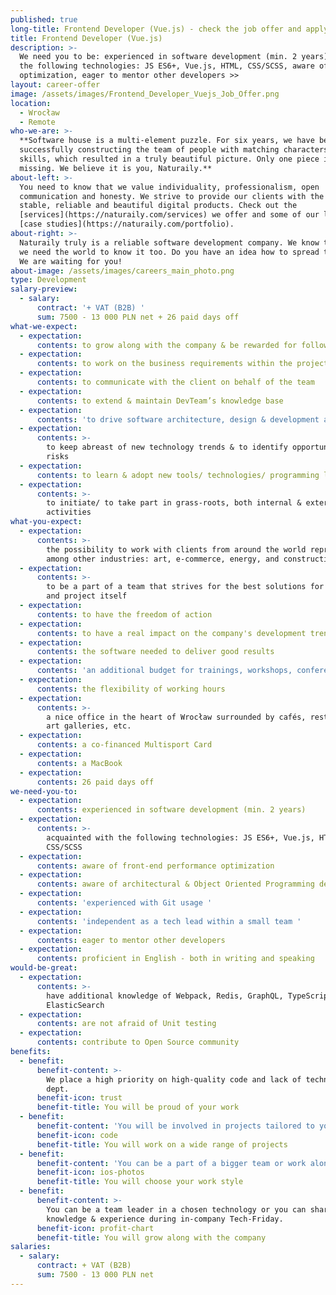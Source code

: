 ```yaml
---
published: true
long-title: Frontend Developer (Vue.js) - check the job offer and apply
title: Frontend Developer (Vue.js)
description: >-
  We need you to be: experienced in software development (min. 2 years), acquainted with
  the following technologies: JS ES6+, Vue.js, HTML, CSS/SCSS, aware of front-end performance
  optimization, eager to mentor other developers >>
layout: career-offer
image: /assets/images/Frontend_Developer_Vuejs_Job_Offer.png
location:
  - Wrocław
  - Remote
who-we-are: >-
  **Software house is a multi-element puzzle. For six years, we have been
  successfully constructing the team of people with matching characters and
  skills, which resulted in a truly beautiful picture. Only one piece is
  missing. We believe it is you, Naturaily.**
about-left: >-
  You need to know that we value individuality, professionalism, open
  communication and honesty. We strive to provide our clients with the best,
  stable, reliable and beautiful digital products. Check out the
  [services](https://naturaily.com/services) we offer and some of our latest
  [case studies](https://naturaily.com/portfolio).
about-right: >-
  Naturaily truly is a reliable software development company. We know that, and
  we need the world to know it too. Do you have an idea how to spread the word?
  We are waiting for you!
about-image: /assets/images/careers_main_photo.png
type: Development
salary-preview:
  - salary:
      contract: '+ VAT (B2B) '
      sum: 7500 - 13 000 PLN net + 26 paid days off
what-we-expect:
  - expectation:
      contents: to grow along with the company & be rewarded for following through
  - expectation:
      contents: to work on the business requirements within the project
  - expectation:
      contents: to communicate with the client on behalf of the team
  - expectation:
      contents: to extend & maintain DevTeam’s knowledge base
  - expectation:
      contents: 'to drive software architecture, design & development activities '
  - expectation:
      contents: >-
        to keep abreast of new technology trends & to identify opportunities and
        risks
  - expectation:
      contents: to learn & adopt new tools/ technologies/ programming languages
  - expectation:
      contents: >-
        to initiate/ to take part in grass-roots, both internal & external
        activities
what-you-expect:
  - expectation:
      contents: >-
        the possibility to work with clients from around the world representing,
        among other industries: art, e-commerce, energy, and construction
  - expectation:
      contents: >-
        to be a part of a team that strives for the best solutions for client
        and project itself
  - expectation:
      contents: to have the freedom of action
  - expectation:
      contents: to have a real impact on the company's development trends
  - expectation:
      contents: the software needed to deliver good results
  - expectation:
      contents: 'an additional budget for trainings, workshops, conferences, etc.'
  - expectation:
      contents: the flexibility of working hours
  - expectation:
      contents: >-
        a nice office in the heart of Wrocław surrounded by cafés, restaurants,
        art galleries, etc.
  - expectation:
      contents: a co-financed Multisport Card
  - expectation:
      contents: a MacBook
  - expectation:
      contents: 26 paid days off
we-need-you-to:
  - expectation:
      contents: experienced in software development (min. 2 years)
  - expectation:
      contents: >-
        acquainted with the following technologies: JS ES6+, Vue.js, HTML,
        CSS/SCSS
  - expectation:
      contents: aware of front-end performance optimization
  - expectation:
      contents: aware of architectural & Object Oriented Programming design patterns
  - expectation:
      contents: 'experienced with Git usage '
  - expectation:
      contents: 'independent as a tech lead within a small team '
  - expectation:
      contents: eager to mentor other developers
  - expectation:
      contents: proficient in English - both in writing and speaking
would-be-great:
  - expectation:
      contents: >-
        have additional knowledge of Webpack, Redis, GraphQL, TypeScript,
        ElasticSearch
  - expectation:
      contents: are not afraid of Unit testing
  - expectation:
      contents: contribute to Open Source community
benefits:
  - benefit:
      benefit-content: >-
        We place a high priority on high-quality code and lack of technical
        dept.
      benefit-icon: trust
      benefit-title: You will be proud of your work
  - benefit:
      benefit-content: 'You will be involved in projects tailored to your level of expertise. '
      benefit-icon: code
      benefit-title: You will work on a wide range of projects
  - benefit:
      benefit-content: 'You can be a part of a bigger team or work alone, if you prefer. '
      benefit-icon: ios-photos
      benefit-title: You will choose your work style
  - benefit:
      benefit-content: >-
        You can be a team leader in a chosen technology or you can share your
        knowledge & experience during in-company Tech-Friday.
      benefit-icon: profit-chart
      benefit-title: You will grow along with the company
salaries:
  - salary:
      contract: + VAT (B2B)
      sum: 7500 - 13 000 PLN net
---
```

